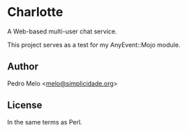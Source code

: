 Charlotte
=========

A Web-based multi-user chat service.

This project serves as a test for my AnyEvent::Mojo module.


Author
------

Pedro Melo <[melo@simplicidade.org](mailto:melo@simplicidade.org)>


License
-------

In the same terms as Perl.
